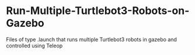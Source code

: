 # Run-Multiple-Turtlebot3-Robots-on-Gazebo
Files of type .launch that runs multiple Turtlebot3 robots in gazebo and controlled using Teleop
